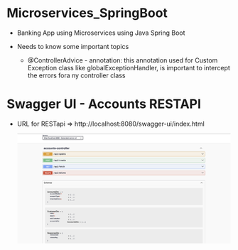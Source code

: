 # Microservices_SpringBoot

* Banking App using Microservices using Java Spring Boot

* Needs to know some important topics 
    - @ControllerAdvice - annotation: 
            this annotation used for Custom Exception class like globalExceptionHandler, is important to intercept the errors fora ny controller class 

  
# Swagger UI - Accounts RESTAPI
*  URL for RESTapi => http://localhost:8080/swagger-ui/index.html

    <img src="Accounts_RESTAPI_Swagger.png" alt=image/>